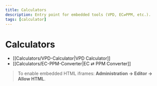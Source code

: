 ```yaml
---
title: Calculators
description: Entry point for embedded tools (VPD, EC⇄PPM, etc.).
tags: [calculator]
---
```


# Calculators

- [[Calculators/VPD-Calculator|VPD Calculator]]  
- [[Calculators/EC-PPM-Converter|EC ⇄ PPM Converter]]

> To enable embedded HTML iframes: **Administration → Editor → Allow HTML**.
